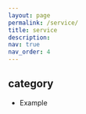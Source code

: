 ```yaml
---
layout: page
permalink: /service/
title: service
description:
nav: true
nav_order: 4
---
```


## category
  - Example